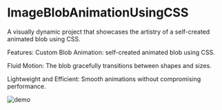 # ImageBlobAnimationUsingCSS

A visually dynamic project that showcases the artistry of a self-created animated blob using CSS. 

Features:
Custom Blob Animation: self-created animated blob using CSS.

Fluid Motion: The blob gracefully transitions between shapes and sizes.

Lightweight and Efficient: Smooth animations without compromising performance.

![demo](https://github.com/minahilx/ImageBlobAnimationUsingCSS/assets/71601253/fd4906ef-0694-4623-8e3e-ed21b15e9580)
